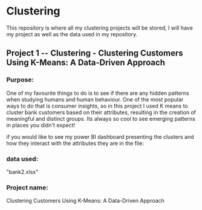 # Clustering
This repository is where all my clustering projects will be stored, I will have my project as well as the data used in my repository.

## Project 1 -- Clustering - Clustering Customers Using K-Means: A Data-Driven Approach
### Purpose:
One of my favourite things to do is to see if there are any hidden patterns when studying humans and human behaviour. One of the most popular ways to do that is consumer insights, so in this project I used K means to cluster bank customers based on their attributes, resulting in the creation of meaningful and distinct groups. Its always so cool to see emerging patterns in places you didn't expect! 

if you would like to see my power BI dashboard presenting the clusters and how they interact with the attributes they are in the file:

### data used:
"bank2.xlsx"

### Project name:
Clustering Customers Using K-Means: A Data-Driven Approach
